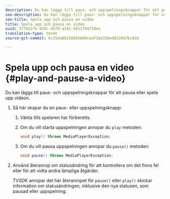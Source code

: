 ```yaml
---
description: Du kan lägga till paus- och uppspelningsknappar för att pausa eller spela upp videon.
seo-description: Du kan lägga till paus- och uppspelningsknappar för att pausa eller spela upp videon.
seo-title: Spela upp och pausa en video
title: Spela upp och pausa en video
uuid: 3778a1fb-929c-4579-a14c-561179473dea
translation-type: tm+mt
source-git-commit: bc35da8b258056809ceaf18e33bed631047bc81b

---
```



# Spela upp och pausa en video {#play-and-pause-a-video}

Du kan lägga till paus- och uppspelningsknappar för att pausa eller spela upp videon.

1. Så här skapar du en paus- eller uppspelningsknapp:
   1. Vänta tills spelaren har förberetts.
   1. Om du vill starta uppspelningen anropar du `play` metoden:

      ```java
      void play() throws MediaPlayerException;
      ```

   1. Om du vill pausa uppspelningen anropar du `pause()` metoden:

      ```java
      void pause() throws MediaPlayerException;
      ```

1. Använd återanrop om statusändring för att kontrollera om det finns fel eller för att vidta andra lämpliga åtgärder.

   TVSDK anropar det här återanropet för `pause()` eller `play()` skickar information om statusändringen, inklusive den nya statusen, som pausad eller uppspelning.